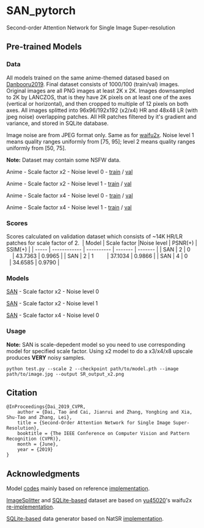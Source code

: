 # SAN_pytorch
Second-order Attention Network for Single Image Super-resolution

## Pre-trained Models

### Data
All models trained on the same anime-themed datased based on [Danbooru2019](https://www.gwern.net/Danbooru2019).
Final dataset consists of 1000/100 (train/val) images.
Original images are all PNG images at least 2K x 2K. Images downsampled to 2K by LANCZOS, that is they have 2K pixels on at least one of the axes (vertical or horizontal), and then cropped to multiple of 12 pixels on both axes.
All images splitted into 96x96/192x192 (x2/x4) HR and 48x48 LR (with jpeg noise) overlapping patches. All HR patches filtered by it's gradient and variance, and stored in SQLite database.

Image noise are from JPEG format only. Same as for [waifu2x](https://github.com/yu45020/Waifu2x).
Noise level 1 means quality ranges uniformly from [75, 95]; level 2 means quality ranges uniformly from [50, 75].

**Note:** Dataset may contain some NSFW data.

Anime - Scale factor x2 - Noise level 0 - [train](https://drive.google.com/file/d/1d-U6O8BGixNd0vESi19ymRt-1-4-0x43/view?usp=sharing) / [val](https://drive.google.com/file/d/1qWbFJSCBGryIFf5n8d8aQMr7xVgJ_14J/view?usp=sharing)

Anime - Scale factor x2 - Noise level 1 - [train](https://drive.google.com/file/d/1PxLqqttxECnh6yj-KtvUBRBDUtyfrm7Q/view?usp=sharing) / [val](https://drive.google.com/file/d/1awEailakz0TJXyPdB5L4TCW7iztftyFK/view?usp=sharing)

Anime - Scale factor x4 - Noise level 0 - [train](https://drive.google.com/file/d/16X3fpqVB6Uusgv9LaO2Alytu-knd90ZM/view?usp=sharing) / [val](https://drive.google.com/file/d/1sD8fHYEbqA0_-kDnSoVhDp9vPsatahMm/view?usp=sharing)

Anime - Scale factor x4 - Noise level 1 - [train](https://drive.google.com/file/d/1w4krazoUOW8Sg06UHS4zHEayCZJsYzNO/view?usp=sharing) / [val](https://drive.google.com/file/d/1gEqyNtE1LZOMsqqGSXPN2yFW5r2mEMtB/view?usp=sharing)

### Scores
Scores calculated on validation dataset which consists of ~14K HR/LR patches for scale factor of 2.
​
| Model | Scale factor |Noise level | PSNR(+) | SSIM(+) |
| ----- | ------------ | ---------- | ------- | ------- |
| SAN   | 2            | 0          | 43.7363 | 0.9965  |
| SAN   | 2            | 1          | 37.1034 | 0.9866  |
| SAN   | 4            | 0          | 34.6585 | 0.9790  |

### Models
[SAN](https://drive.google.com/file/d/1i64McPLgLn2WTOxVgevTahuslme_C_2D/view?usp=sharing) - Scale factor x2 - Noise level 0

[SAN](https://drive.google.com/file/d/10d_bnCVuxMrfkrk-djaXw3uPcWajksEo/view?usp=sharing) - Scale factor x2 - Noise level 1

[SAN](https://drive.google.com/file/d/16St4_8NlcFTfKrLR0hOlHrMfGVHn9eZS/view?usp=sharing) - Scale factor x4 - Noise level 0

### Usage
**Note:** SAN is scale-depedent model so you need to use corresponding model for specified scale factor. Using x2 model to do a x3/x4/x8 upscale produces **VERY** noisy samples.

    python test.py --scale 2 --checkpoint path/to/model.pth --image path/to/image.jpg --output SR_output_x2.png

## Citation
    @InProceedings{Dai_2019_CVPR,
        author = {Dai, Tao and Cai, Jianrui and Zhang, Yongbing and Xia, Shu-Tao and Zhang, Lei},
        title = {Second-Order Attention Network for Single Image Super-Resolution},
        booktitle = {The IEEE Conference on Computer Vision and Pattern Recognition (CVPR)},
        month = {June},
        year = {2019}
    }

## Acknowledgments
Model [codes](https://github.com/Yukariin/SAN_pytorch/blob/master/model.py) mainly based on reference [implementation](https://github.com/daitao/SAN).

[ImageSplitter](https://github.com/Yukariin/SAN_pytorch/blob/master/utils.py) and [SQLite-based](https://github.com/Yukariin/SAN_pytorch/blob/master/data.py) dataset are based on [yu45020](https://github.com/yu45020)'s waifu2x [re-implementation](https://github.com/yu45020/Waifu2x).

[SQLite-based](https://github.com/Yukariin/SAN_pytorch/blob/master/gen_data.py) data generator based on NatSR [implementation](https://github.com/JWSoh/NatSR).
